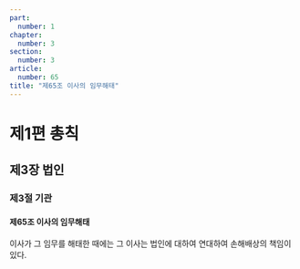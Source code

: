 ```yaml
---
part:
  number: 1
chapter:
  number: 3
section:
  number: 3
article:
  number: 65
title: "제65조 이사의 임무해태"
---
```


# 제1편 총칙

## 제3장 법인

### 제3절 기관

#### 제65조 이사의 임무해태

이사가 그 임무를 해태한 때에는 그 이사는 법인에 대하여 연대하여 손해배상의 책임이 있다.
